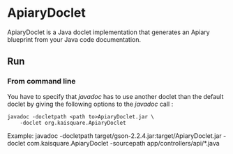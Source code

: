 ApiaryDoclet
============

ApiaryDoclet is a Java doclet implementation that generates an Apiary blueprint from your Java code documentation.


Run
---

### From command line

You have to specify that *javadoc* has to use another doclet than the default doclet by giving the following options to the *javadoc* call :

	javadoc -docletpath <path to>ApiaryDoclet.jar \
		-doclet org.kaisquare.ApiaryDoclet

Example:
	javadoc -docletpath target/gson-2.2.4.jar:target/ApiaryDoclet.jar -doclet com.kaisquare.ApiaryDoclet -sourcepath app/controllers/api/*.java


